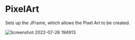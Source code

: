 # PixelArt
Sets up the JFrame, which allows the Pixel Art to be created.

![Screenshot 2022-07-26 194913](https://user-images.githubusercontent.com/88168602/181157334-3c61264e-0b47-49bb-927a-d3de2cd89b84.png)
